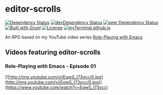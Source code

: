 # editor-scrolls

[![Dependency Status](https://david-dm.org/myTerminal/editor-scrolls.svg)](https://david-dm.org/myTerminal/editor-scrolls/)
[![devDependency Status](https://david-dm.org/myTerminal/editor-scrolls/dev-status.svg)](https://david-dm.org/myTerminal/editor-scrolls#info=devDependencies)
[![peer Dependency Status](https://david-dm.org/myTerminal/editor-scrolls/peer-status.svg)](https://david-dm.org/myTerminal/editor-scrolls#info=peerDependencies)
[![Built with Grunt](https://cdn.gruntjs.com/builtwith.png)](http://gruntjs.com/)
[![License](https://img.shields.io/badge/LICENSE-GPL%20v3.0-blue.svg)](https://www.gnu.org/licenses/gpl.html)
[![myTerminal.github.io](https://myTerminal.github.io/badges/myTerminal.svg)](http://myterminal.github.io/)

An RPG based on my YouTube video series [Role-Playing with Emacs](https://www.youtube.com/playlist?list=PLPCM9PO0p2kLGcF0fOrg0cMoFnWZRFScV)

## Videos featuring editor-scrolls

### Role-Playing with Emacs - Episode 01

[![http://img.youtube.com/vi/EqwS_I73ycc/0.jpg](http://img.youtube.com/vi/EqwS_I73ycc/0.jpg)](https://www.youtube.com/watch?v=EqwS_I73ycc)
